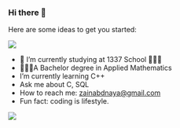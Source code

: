 ### Hi there 👋

<!--
**zainabdnaya/zainabdnaya** is a ✨ _special_ ✨ repository because its `README.md` (this file) appears on your GitHub profile.-->

Here are some ideas to get you started:

  ![](https://komarev.com/ghpvc/?username=zainabdnaya)
- 🎯 I’m currently studying at 1337 School 👩🏻‍💻
-  👩🏻‍🏫A Bachelor degree in Applied Mathematics
- I’m currently learning C++ </br> 
- Ask me about C, SQL</br>
- How to reach me: zainabdnaya@gmail.com</br>
- Fun fact: coding is lifestyle.</br>


<!-- <img src="https://1337-readme.vercel.app/api/profile?cursus=42cursus&dark=true&login=zdnaya"/>  -->

<a href="https://github.com/zainabdnaya?tab=repositories">
 <img align="center" src="https://github-readme-stats.vercel.app/api?username=zainabdnaya&line_height=40&show_icons=true&theme=algolia">
</a>
<!-- 
<a href="https://github.com/zainabdnaya?tab=repositories">

  <img align = "center" src="https://github-readme-stats.vercel.app/api/top-langs/?username=zainabdnaya&theme=algolia"/>

</a> -->
